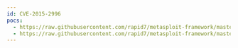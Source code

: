 ```yaml
---
id: CVE-2015-2996
pocs:
  - https://raw.githubusercontent.com/rapid7/metasploit-framework/master/modules/auxiliary/admin/http/sysaid_file_download.rb
  - https://raw.githubusercontent.com/rapid7/metasploit-framework/master/modules/auxiliary/admin/http/sysaid_sql_creds.rb
---
```

